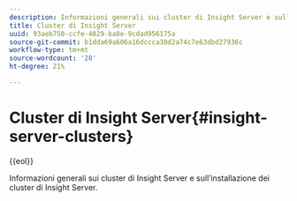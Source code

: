 ```yaml
---
description: Informazioni generali sui cluster di Insight Server e sull’installazione dei cluster di Insight Server.
title: Cluster di Insight Server
uuid: 93aeb750-ccfe-4029-ba8e-9cdad956175a
source-git-commit: b1dda69a606a16dccca30d2a74c7e63dbd27936c
workflow-type: tm+mt
source-wordcount: '28'
ht-degree: 21%

---
```



# Cluster di Insight Server{#insight-server-clusters}

{{eol}}

Informazioni generali sui cluster di Insight Server e sull’installazione dei cluster di Insight Server.

